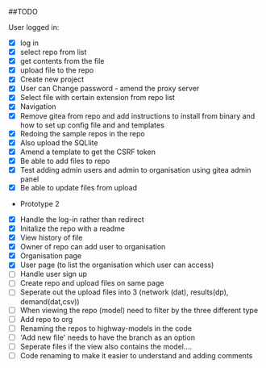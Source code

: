 ##TODO

User logged in:

- [x] log in
- [x] select repo from list
- [x] get contents from the file
- [x] upload file to the repo
- [x] Create new project
- [x] User can Change password - amend the proxy server
- [x] Select file with certain extension from repo list
- [x] Navigation
- [x] Remove gitea from repo and add instructions to install from binary and how to set up config file and and templates
- [x] Redoing the sample repos in the repo
- [x] Also upload the SQLlite
- [x] Amend a template to get the CSRF token
- [x] Be able to add files to repo
- [x] Test adding admin users and admin to organisation using gitea admin panel
- [x] Be able to update files from upload

- Prototype 2
- [x] Handle the log-in rather than redirect
- [x] Initalize the repo with a readme
- [x] View history of file
- [x] Owner of repo can add user to organisation
- [x] Organisation page
- [x] User page (to list the organisation which user can access)
- [ ] Handle user sign up
- [ ] Create repo and upload files on same page
- [ ] Seperate out the upload files into 3 (network (dat), results(dp), demand(dat,csv))
- [ ] When viewing the repo (model) need to filter by the three different type
- [ ] Add repo to org
- [ ] Renaming the repos to highway-models in the code
- [ ] 'Add new file' needs to have the branch as an option
- [ ] Seperate files if the view also contains the model.... 
- [ ] Code renaming to make it easier to understand and adding comments
